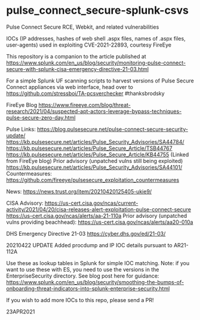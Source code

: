 # pulse_connect_secure-splunk-csvs
 Pulse Connect Secure RCE, Webkit, and related vulnerabilities

IOCs (IP addresses, hashes of web shell .aspx files, names of .aspx files, user-agents) used in exploiting CVE-2021-22893, courtesy FireEye

This repository is a companion to the article published at https://www.splunk.com/en_us/blog/security/monitoring-pulse-connect-secure-with-splunk-cisa-emergency-directive-21-03.html


For a simple Splunk UF scanning scripts to harvest versions of Pulse Secure Connect appliances via web interface, head over to https://github.com/stressboi/TA-pcsverchecker   #thanksbrodsky


FireEye Blog
https://www.fireeye.com/blog/threat-research/2021/04/suspected-apt-actors-leverage-bypass-techniques-pulse-secure-zero-day.html

Pulse Links:
https://blog.pulsesecure.net/pulse-connect-secure-security-update/
https://kb.pulsesecure.net/articles/Pulse_Security_Advisories/SA44784/
https://kb.pulsesecure.net/articles/Pulse_Secure_Article/TSB44767 
https://kb.pulsesecure.net/articles/Pulse_Secure_Article/KB44755 (Linked from FireEye blog)
Prior advisory (unpatched vulns still being exploited) https://kb.pulsesecure.net/articles/Pulse_Security_Advisories/SA44101/ 
Countermeasures:
https://github.com/fireeye/pulsesecure_exploitation_countermeasures

News:
https://news.trust.org/item/20210420125405-ukie9/

CISA Advisory:
https://us-cert.cisa.gov/ncas/current-activity/2021/04/20/cisa-releases-alert-exploitation-pulse-connect-secure 
https://us-cert.cisa.gov/ncas/alerts/aa-21-110a 
Prior advisory (unpatched vulns providing beachhead): https://us-cert.cisa.gov/ncas/alerts/aa20-010a 

DHS Emergency Directive 21-03 
https://cyber.dhs.gov/ed/21-03/ 


20210422 UPDATE
Added procdump and IP IOC details pursuant to AR21-112A


Use these as lookup tables in Splunk for simple IOC matching. Note: if you want to use these with ES, you need to use the versions in the EnterpriseSecurity directory. See blog post here for guidance: https://www.splunk.com/en_us/blog/security/smoothing-the-bumps-of-onboarding-threat-indicators-into-splunk-enterprise-security.html

If you wish to add more IOCs to this repo, please send a PR!

23APR2021